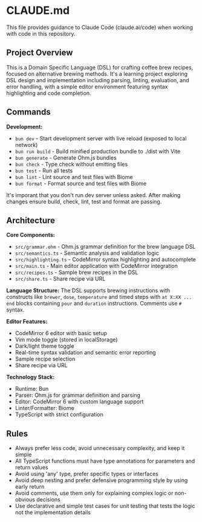 # CLAUDE.md

This file provides guidance to Claude Code (claude.ai/code) when working with code in this repository.

## Project Overview

This is a Domain Specific Language (DSL) for crafting coffee brew recipes, focused on alternative brewing methods. It's a learning project exploring DSL design and implementation including parsing, linting, evaluation, and error handling, with a simple editor environment featuring syntax highlighting and code completion.

## Commands

**Development:**

- `bun dev` - Start development server with live reload (exposed to local network)
- `bun run build` - Build minified production bundle to ./dist with Vite
- `bun generate` - Generate Ohm.js bundles
- `bun check` - Type check without emitting files
- `bun test` - Run all tests
- `bun lint` - Lint source and test files with Biome
- `bun format` - Format source and test files with Biome

It's imporant that you don't run dev server unless asked. After making changes ensure build, check, lint, test and format are passing.

## Architecture

**Core Components:**

- `src/grammar.ohm` - Ohm.js grammar definition for the brew language DSL
- `src/semantics.ts` - Semantic analysis and validation logic
- `src/highlighting.ts` - CodeMirror syntax highlighting and autocomplete
- `src/main.ts` - Main editor application with CodeMirror integration
- `src/recipes.ts` - Sample brew recipes in the DSL
- `src/share.ts` - Share recipe via URL

**Language Structure:**
The DSL supports brewing instructions with constructs like `brewer`, `dose`, `temperature` and timed steps with `at X:XX ... end` blocks containing `pour` and `duration` instructions. Comments use `#` syntax.

**Editor Features:**

- CodeMirror 6 editor with basic setup
- Vim mode toggle (stored in localStorage)
- Dark/light theme toggle
- Real-time syntax validation and semantic error reporting
- Sample recipe selection
- Share recipe via URL

**Technology Stack:**

- Runtime: Bun
- Parser: Ohm.js for grammar definition and parsing
- Editor: CodeMirror 6 with custom language support
- Linter/Formatter: Biome
- TypeScript with strict configuration

## Rules

- Always prefer less code, avoid unnecessary complexity, and keep it simple
- All TypeScript functions must have type annotations for parameters and return values
- Avoid using 'any' type, prefer specific types or interfaces
- Avoid deep nesting and prefer defensive programming style by using early return
- Avoid comments, use them only for explaining complex logic or non-obvious decisions
- Use declarative and simple test cases for unit testing that tests the logic not the implementation details
